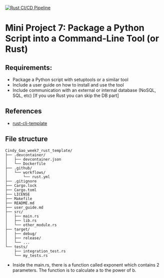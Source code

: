 [![Rust CI/CD Pipeline](https://github.com/nogibjj/Cindy_Gao_week7_rust_template/actions/workflows/rust.yml/badge.svg)](https://github.com/nogibjj/Cindy_Gao_week7_rust_template/actions/workflows/rust.yml)

# Mini Project 7: Package a Python Script into a Command-Line Tool (or Rust)
## Requirements:<br>
* Package a Python script with setuptools or a similar tool
* Include a user guide on how to install and use the tool
* Include communication with an external or internal database (NoSQL, SQL, etc) [If you use Rust you can skip the DB part]


## References

* [rust-cli-template](https://github.com/kbknapp/rust-cli-template)

## File structure
```plaintext
Cindy_Gao_week7_rust_template/
├── .devcontainer/
│   ├── devcontainer.json
│   └── Dockerfile
├── .github/
│   └── workflows/
│       └── rust.yml
├── .gitignore
├── Cargo.lock
├── Cargo.toml
├── LICENSE
├── Makefile
├── README.md
├── user_guide.md
├── src/
│   ├── main.rs
│   ├── lib.rs
│   └── other_module.rs
├── target/
│   ├── debug/
│   ├── release/
│   └── ...
└── tests/
    ├── integration_test.rs
    └── my_tests.rs
```
* Inside the main.rs, there is a function called exponent which contains 2 parameters. The function is to calculate a to the power of b.
